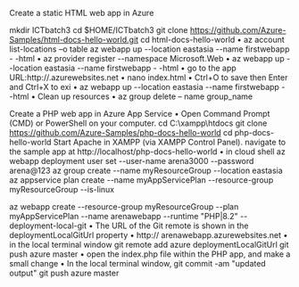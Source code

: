 Create a static HTML web app in Azure

mkdir ICTbatch3 
cd $HOME/ICTbatch3
git clone https://github.com/Azure-Samples/html-docs-hello-world.git
cd html-docs-hello-world
•	az account list-locations –o table
az webapp up --location eastasia --name firstwebapp - -html
•	az provider register --namespace Microsoft.Web
•	az webapp up --location eastasia --name firstwebapp - -html
•	go to the app URL:http://.azurewebsites.net
•	nano index.html
•	Ctrl+O to save then Enter and Ctrl+X to exi
•	az webapp up --location eastasia --name firstwebapp - -html
•	Clean up resources
•	az group delete – name group_name

Create a PHP web app in Azure App Service
•	Open Command Prompt (CMD) or PowerShell on your computer.
cd C:\xampp\htdocs
git clone https://github.com/Azure-Samples/php-docs-hello-world
cd php-docs-hello-world
Start Apache in XAMPP (via XAMPP Control Panel).
navigate to the sample app at http://localhost/php-docs-hello-world
•	in cloud shell
az webapp deployment user set --user-name  arena3000 --password arena@123
az group create --name myResourceGroup --location eastasia
az appservice plan create --name myAppServicePlan --resource-group myResourceGroup --is-linux

az webapp create --resource-group myResourceGroup --plan myAppServicePlan --name arenawebapp --runtime "PHP|8.2" --deployment-local-git
•	The URL of the Git remote is shown in the deploymentLocalGitUrl property
•	http:// arenawebapp.azurewebsites.net
•	in the local terminal window
git remote add azure deploymentLocalGitUrl
git push azure master
•	open the index.php file within the PHP app, and make a small change
•	In the local terminal window,
git commit -am "updated output" 
git push azure master
